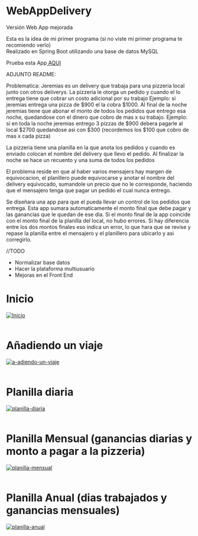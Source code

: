 # WebAppDelivery
Versión Web App mejorada

Esta es la idea de mi primer programa (si no viste mi primer programa te recomiendo verlo)
</br>
Realizado en Spring Boot utilizando una base de datos MySQL
</br>

Prueba esta App<a href="https://webappdelivery-production.up.railway.app/" target="_blank"> AQUI </a>


ADJUNTO README:

Problematica:
Jeremias es un delivery que trabaja para una pizzeria local junto con otros deliverys.
La pizzeria le otorga un pedido y cuando el lo entrega tiene que cobrar un costo adicional por su trabajo
Ejemplo: si jeremias entrega una pizza de $900 el la cobra $1000.
Al final de la noche jeremias tiene que abonar el monto de todos los pedidos que entrego esa noche, quedandose con el dinero que cobro de mas x su trabajo.
Ejemplo: si en toda la noche jeremias entrego 3 pizzas de $900 debera pagarle al local $2700 quedandose asi con $300 (recordemos los $100 que cobro de mas x cada pizza)

La pizzeria tiene una planilla en la que anota los pedidos y cuando es enviado colocan el nombre del delivery que llevo el pedido. Al finalizar la noche se hace un recuento y una suma de todos los pedidos

El problema reside en que al haber varios mensajers hay margen de equivocacion, el planillero puede equivocarse y anotar el nombre del delivery equivocado, sumandole un precio que no le corresponde, haciendo que el mensajero tenga que pagar un pedido el cual nunca entrego.

Se diseñara una app para que el pueda llevar un control de los pedidos que entrega.
Esta app sumara automaticamente el monto final que debe pagar y las ganancias que le quedan de ese dia.
Si el monto final de la app coincide con el monto final de la planilla del local, no hubo errores.
Si hay diferencia entre los dos montos finales eso indica un error, lo que hara que se revise y repase la planilla entre el mensajero y el planillero para ubicarlo y asi corregirlo.


//TODO

<ul>
  <li>Normalizar base datos</li>
<li>Hacer la plataforma multiusuario</li>
<li>Mejoras en el Front End</li>
</ul>

# Inicio

<a href="https://postimg.cc/zVwq1mrQ" target="_blank"><img src="https://i.postimg.cc/SN3RCqtm/Inicio.png" alt="Inicio"/></a><br/><br/>

# Añadiendo un viaje

<a href="https://postimg.cc/qzHpYJ9n" target="_blank"><img src="https://i.postimg.cc/hPfhXhsC/a-adiendo-un-viaje.png" alt="a-adiendo-un-viaje"/></a><br/><br/>

# Planilla diaria

<a href="https://postimg.cc/rD8MVhyw" target="_blank"><img src="https://i.postimg.cc/pLjTB7gz/planilla-diaria.png" alt="planilla-diaria"/></a><br/><br/>


# Planilla Mensual (ganancias diarias y monto a pagar a la pizzeria)

<a href="https://postimg.cc/yJxK9kZq" target="_blank"><img src="https://i.postimg.cc/zfSGshDf/planilla-mensual.png" alt="planilla-mensual"/></a><br/><br/>

# Planilla Anual (dias trabajados y ganancias mensuales)

<a href="https://postimg.cc/5Xn16wjq" target="_blank"><img src="https://i.postimg.cc/DzKzp6TD/planilla-anual.png" alt="planilla-anual"/></a><br/><br/>








